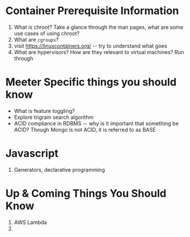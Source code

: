 # Container Prerequisite Information
1. What is chroot?  Take a glance through the man pages, what are some use cases of using chroot?
2. What are `cgroups`?
3. visit https://linuxcontainers.org/ -- try to understand what goes 
4. What are hypervisors? How are they relevant to virtual machines?
Run through 

# Meeter Specific things you should know
* What is feature toggling?
* Explore trigram search algorithm
* ACID compliance in RDBMS -- why is it important that something be ACID? Though Mongo is not ACID, it is referred to as BASE

# Javascript
1. Generators, declarative programming


# Up & Coming Things You Should Know
1. AWS Lambda 
2. 
